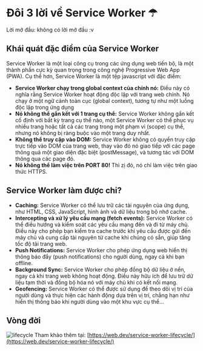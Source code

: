 
# Đôi 3 lời về Service Worker ☂︎

Lời mở đầu: không có lời mở đầu :v



## Khái quát đặc điểm của Service Worker
Service Worker là một loại công cụ trong các ứng dụng web tiến bộ, là một thành phần cực kỳ quan trọng trong công nghệ Progressive Web App (PWA). Cụ thể hơn, Service Worker là một tệp javascript với đặc điểm:
* **Service Worker chạy trong global context của chính nó:** Điều này có nghĩa rằng Service Worker hoạt động độc lập với trang web chính. Nó chạy ở một ngữ cảnh toàn cục (global context), tương tự như một luồng độc lập trong ứng dụng
* **Nó không thể gắn kết với 1 trang cụ thể:** Service Worker không gắn kết cố định với bất kỳ trang cụ thể nào, một Service Worker có thể phục vụ nhiều trang hoặc tất cả các trang trong một phạm vi (scope) cụ thể, nhưng nó không bị ràng buộc vào một trang duy nhất.
* **Không thể truy cập vào DOM:** Service Worker không có quyền truy cập trực tiếp vào DOM của trang web, thay vào đó nó giao tiếp với các page thông quả một giao diện đặc biệt (postMessage), và tương tác với DOM thông qua các page đó.
* **Nó không thể làm việc trên PORT 80!** Thì zị đó, nó chỉ làm việc trên giao thức HTTPS.

## Service Worker làm được chi?
* **Caching:** Service Worker có thể lưu trữ các tài nguyên của ứng dụng, như HTML, CSS, JavaScript, hình ảnh và dữ liệu trong bộ nhớ cache.
* **Intercepting và xử lý yêu cầu mạng (fetch events):** Service Worker có thể điều hướng và kiểm soát các yêu cầu mạng đến và đi từ máy chủ. Điều này cho phép bạn kiểm tra cache trước khi yêu cầu được gửi đến máy chủ và cung cấp tài nguyên từ cache khi chúng có sẵn, giúp tăng tốc độ tải trang web.
* **Push Notifications:** Service Worker cho phép ứng dụng web hiển thị thông báo đẩy (push notifications) cho người dùng, ngay cả khi bạn offline.
* **Background Sync:** Service Worker cho phép đồng bộ dữ liệu ở nền, ngay cả khi trang web không hoạt động. Điều này hữu ích để lưu trữ dữ liệu tạm thời và đồng bộ hóa nó với máy chủ khi có kết nối mạng.
* **Geofencing:** Service Worker có thể được sử dụng để theo dõi vị trí của người dùng và thực hiện các hành động dựa trên vị trí, chẳng hạn như hiển thị thông báo khi người dùng vào một khu vực cụ thể...

## Vòng đời
![lifecycle](https://nghia-sw.pages.dev/images/lifecycle.png)
Tham khảo thêm tại: [https://web.dev/service-worker-lifecycle/](https://web.dev/service-worker-lifecycle/)